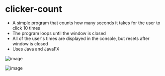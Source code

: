 # clicker-count
- A simple program that counts how many seconds it takes for the user to click 10 times
- The program loops until the window is closed
- All of the user's times are displayed in the console, but resets after window is closed
- Uses Java and JavaFX

![image](https://user-images.githubusercontent.com/101820668/159045097-56602503-bd8b-4872-9030-2722a72ebea6.png)

![image](https://user-images.githubusercontent.com/101820668/159045132-24e2de48-c356-4332-8a2e-603abab7f99e.png)

